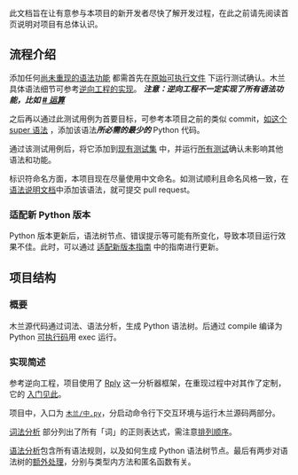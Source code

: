 此文档旨在让有意参与本项目的新开发者尽快了解开发过程，在此之前请先阅读首页说明对项目有总体认识。

## 流程介绍

添加任何[尚未重现的语法功能](https://gitee.com/MulanRevive/mulan-rework/issues/I1SEU5?from=project-issue)
都需首先在[原始可执行文件](https://gitee.com/MulanRevive/bounty/tree/master/%E5%8E%9F%E5%A7%8B%E8%B5%84%E6%96%99/%E5%8F%AF%E6%89%A7%E8%A1%8C%E6%96%87%E4%BB%B6)
下运行测试确认。木兰具体语法细节可参考[逆向工程的实现](https://github.com/MulanRevive/mulan)。
***注意：逆向工程不一定实现了所有语法功能，比如 [# 运算](https://gitee.com/MulanRevive/mulan-rework/issues/I23FKW?from=project-issue)***

之后再以通过此测试用例为首要目标，可参考本项目之前的类似
commit，[如这个 super 语法](https://gitee.com/MulanRevive/mulan-rework/commit/92f35b8948b38ab460047d920a0f91c71c575ccd)
，添加该语法***所必需的最少的*** Python 代码。

通过该测试用例后，将它添加到[现有测试集](https://gitee.com/MulanRevive/mulan-rework/blob/master/%E6%B5%8B%E8%AF%95/%E6%9C%9F%E6%9C%9B%E5%80%BC%E8%A1%A8.py)
中，并运行[所有测试](https://gitee.com/MulanRevive/mulan-rework)确认未影响其他语法和功能。

标识符命名方面，本项目现在尽量使用中文命名。如测试顺利且命名风格一致，在[语法说明文档](语法说明.md)中添加该语法，就可提交
pull request。

### 适配新 Python 版本

Python 版本更新后，语法树节点、错误提示等可能有所变化，导致本项目运行效果不佳。此时，可以通过 [适配新版本指南](Python版本支持情况/适配新版本指南.md) 中的指南进行更新。

## 项目结构

### 概要

木兰源代码通过词法、语法分析，生成 Python 语法树。后通过 compile 编译为
Python [可执行码](https://stackoverflow.com/questions/5768684/what-is-a-python-code-object)用 exec 运行。

### 实现简述

参考逆向工程，项目使用了 [Rply](https://github.com/nobodxbodon/rply)
这一分析器框架，在重现过程中对其作了定制，它的 [入门见此](https://zhuanlan.zhihu.com/p/104345761)。

项目中，入口为 [`木兰/中.py`](../木兰/中.py)，分启动命令行下交互环境与运行木兰源码两部分。

[词法分析](../木兰/分析器/词法分析器.py)
部分列出了所有「词」的正则表达式，需注意[排列顺序](https://zhuanlan.zhihu.com/p/142290539)。

[语法分析](../木兰/分析器/语法分析器.py)包含所有语法规则，以及如何生成 Python
语法树节点。最后有两步对语法树的[额外处理](../木兰/分析器/语法树处理.py)，分别与类型内方法和匿名函数有关。
